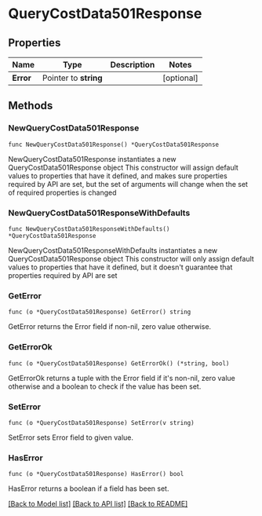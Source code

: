 # QueryCostData501Response

## Properties

Name | Type | Description | Notes
------------ | ------------- | ------------- | -------------
**Error** | Pointer to **string** |  | [optional] 

## Methods

### NewQueryCostData501Response

`func NewQueryCostData501Response() *QueryCostData501Response`

NewQueryCostData501Response instantiates a new QueryCostData501Response object
This constructor will assign default values to properties that have it defined,
and makes sure properties required by API are set, but the set of arguments
will change when the set of required properties is changed

### NewQueryCostData501ResponseWithDefaults

`func NewQueryCostData501ResponseWithDefaults() *QueryCostData501Response`

NewQueryCostData501ResponseWithDefaults instantiates a new QueryCostData501Response object
This constructor will only assign default values to properties that have it defined,
but it doesn't guarantee that properties required by API are set

### GetError

`func (o *QueryCostData501Response) GetError() string`

GetError returns the Error field if non-nil, zero value otherwise.

### GetErrorOk

`func (o *QueryCostData501Response) GetErrorOk() (*string, bool)`

GetErrorOk returns a tuple with the Error field if it's non-nil, zero value otherwise
and a boolean to check if the value has been set.

### SetError

`func (o *QueryCostData501Response) SetError(v string)`

SetError sets Error field to given value.

### HasError

`func (o *QueryCostData501Response) HasError() bool`

HasError returns a boolean if a field has been set.


[[Back to Model list]](../README.md#documentation-for-models) [[Back to API list]](../README.md#documentation-for-api-endpoints) [[Back to README]](../README.md)


